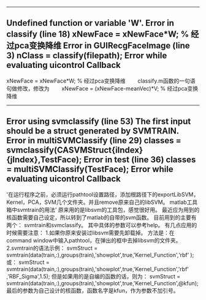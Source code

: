 -------------------------------------------------
Undefined function or variable 'W'.
Error in classify (line 18)
xNewFace = xNewFace*W; % 经过pca变换降维
Error in GUIRecgFaceImage (line 3)
nClass = classify(filepath); 
Error while evaluating uicontrol Callback
-------------------------------------------------
xNewFace = xNewFace*W; % 经过pca变换降维
　　classify.m函数的一句语句做修改，修改为
　　xNewFace =  (xNewFace-meanVec)*V; % 经过pca变换降维


-------------------------------------------------
Error using svmclassify (line 53)
The first input should be a struct generated by SVMTRAIN.
Error in multiSVMClassify (line 29)
        classes = svmclassify(CASVMStruct{iIndex}{jIndex},TestFace);
Error in test (line 36)
classes = multiSVMClassify(TestFace);
Error while evaluating uicontrol Callback
-------------------------------------------------
'在运行程序之前，必须运行pathtool设置路径，添加根路径下的exportLibSVM，Kernel，PCA，SVM几个文件夹。并且remove原来自己的libSVM。
matlab工具箱中svmtrain的用法'
原来用的是libsvm的工具包，感觉很好用。
最近应为用到的核函数需要自己设定，所以转到了matlab的自带的svm函数。
目前用到的主要有两个：
svmtrain和svmclassify。
其中具体的参数可以参考help。
有几点应用的时候需要注意：
1.如果你原来安装过libsvm需要先卸载掉。
方法是：在command window中输入pathtool，在弹出的框中去掉libsvm的文件夹。
2.svmtrain的语法示例：
svmStruct = svmtrain(data(train,:),groups(train),'showplot',true,'Kernel_Function',‘rbf’ );
或：
svmStruct = svmtrain(data(train,:),groups(train),'showplot',true,'Kernel_Function','rbf' ,'RBF_Sigma',1.5);
但是如果用的是自编的函数的话，则为：
svmStruct = svmtrain(data(train,:),groups(train),'showplot',true,'Kernel_Function',@kfun);
最后的参数为自己设计的核函数，函数名字是kfun，作为参数不加引号。 
